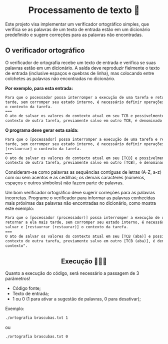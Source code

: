 <h1 align="center"> Processamento de texto 📖</h1>
Este projeto visa implementar um verificador ortográfico simples, que
verifica se as palavras de um texto de entrada estão em um dicionário
predefinido e sugere correções para as palavras não encontradas.

## O verificador ortográfico

O verificador de ortografia recebe um texto de entrada e verifica se suas palavras
estão em um dicionário. A saída deve reproduzir fielmente o texto de
entrada (inclusive espaços e quebras de linha), mas colocando entre colchetes as
palavras não encontradas no dicionário.

**Por exemplo, para esta entrada:**

```txt
Para que o pocessador possa interromper a execução de uma tarefa e retornar a ela mais
tarde, sem corromper seu estado interno, é necessário definir operações para salvar e restaurrar
o contexto da tarefa.
===
O ato de salvar os valores do contexto atual em seu TCB e possivelmente restaurar o
contexto de outra tarefa, previamente salvo em outro TCB, é denominado "troca de contexto".
```

**O programa deve gerar esta saída:**

```txt
Para que o [pocessador] possa interromper a execução de uma tarefa e retornar a ela mais
tarde, sem corromper seu estado interno, é necessário definir operações para salvar e
[restaurrar] o contexto da tarefa.
===
O ato de salvar os valores do contexto atual em seu [TCB] e possivelmente restaurar o
contexto de outra tarefa, previamente salvo em outro [TCB], é denominado "troca de contexto".
```

Consideram-se como palavras as sequências contíguas de letras (A-Z, a-z) com ou sem
acentos e as cedilhas; os demais caracteres (números, espaços e outros símbolos) não
fazem parte de palavras.

Um bom verificador ortográfico deve sugerir correções para as palavras incorretas.
Programe o verificador para informar as palavras conhecidas mais próximas das palavras
não encontradas no dicionário, como mostra este exemplo:

```txt
Para que o [pocessador (processador)] possa interromper a execução de uma tarefa e
retornar a ela mais tarde, sem corromper seu estado interno, é necessário definir operações para
salvar e [restaurrar (restaurar)] o contexto da tarefa.
===
O ato de salvar os valores do contexto atual em seu [TCB (aba)] e possivelmente restaurar o
contexto de outra tarefa, previamente salvo em outro [TCB (aba)], é denominado "troca de
contexto".
```

<h2 align="center"> Execução 👨🏻‍💻</h2>

Quanto a execução do código, será necessário a passagem de 3 parâmetros!

- Código fonte;
- Texto de entrada;
- 1 ou 0 (1 para ativar a sugestão de palavras, 0 para desativar);

Exemplo:
```bash
./ortografia brascubas.txt 1
```
ou
```bash
./ortografia brascubas.txt 0
```


